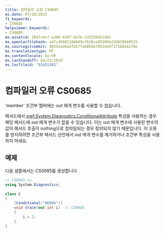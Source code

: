 ```yaml
---
title: 컴파일러 오류 CS0685
ms.date: 07/20/2015
f1_keywords:
- CS0685
helpviewer_keywords:
- CS0685
ms.assetid: 20d7c6cf-a388-430f-b22b-232536912491
ms.openlocfilehash: a47c4568218db69cfb10ca8320bb22b038949525
ms.sourcegitcommit: 9b552addadfb57fab0b9e7852ed4f1f1b8a42f8e
ms.translationtype: MT
ms.contentlocale: ko-KR
ms.lasthandoff: 04/23/2019
ms.locfileid: "61655382"
---
```

# <a name="compiler-error-cs0685"></a>컴파일러 오류 CS0685
'member' 조건부 멤버에는 out 매개 변수를 사용할 수 없습니다.  
  
 메서드에서 <xref:System.Diagnostics.ConditionalAttribute> 특성을 사용하는 경우 해당 메서드에 out 매개 변수가 없을 수 있습니다. 이는 out 매개 변수에 사용된 변수의 값이 메서드 호출이 nothing으로 컴파일되는 경우 정의되지 않기 때문입니다. 이 오류를 방지하려면 조건부 메서드 선언에서 out 매개 변수를 제거하거나 조건부 특성을 사용하지 마세요.  
  
## <a name="example"></a>예제  
 다음 샘플에서는 CS0685를 생성합니다.  
  
```csharp  
// CS0685.cs  
using System.Diagnostics;  
  
class C  
{  
    [Conditional("DEBUG")]  
    void trace(out int i)  // CS0685  
    {  
        i = 1;  
    }  
}  
```
